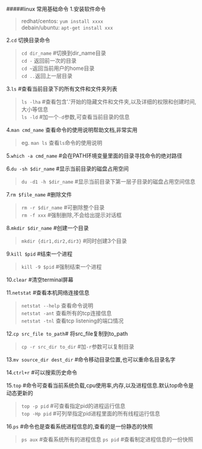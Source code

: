 #####linux 常用基础命令
1.安装软件命令
> redhat/centos: `yum install xxxx`   
> debain/ubuntu: `apt-get install xxx`  
  
2.`cd` 切换目录命令  
> `cd dir_name` #切换到dir_name目录   
> `cd -` 返回前一次的目录    
> `cd ~`返回当前用户的home目录   
> `cd ..`返回上一层目录   

3.`ls` #查看当前目录下的所有文件和文件夹列表  
> `ls -lha` #查看包含'.'开始的隐藏文件和文件夹,以及详细的权限和创建时间,大小等信息  
> `ls -ld` #加一个`-d`参数,可查看当前目录的信息  

4.`man cmd_name` 查看命令的使用说明帮助文档,非常实用    
>  eg. `man ls` 查看`ls`命令的使用说明  

5.`which -a cmd_name` #会在PATH环境变量里面的目录寻找命令的绝对路径  

6.`du -sh $dir_name` #显示当前目录的磁盘占用空间  
> `du -d1 -h $dir_name` #显示当前目录下第一层子目录的磁盘占用空间信息

7.`rm $file_name` #删除文件  
> `rm -r $dir_name` #可删除整个目录  
> `rm -f xxx` #强制删除,不会给出提示对话框  

8.`mkdir $dir_name` #创建一个目录  
> `mkdir {dir1,dir2,dir3}` #同时创建3个目录  

9.`kill $pid` #结束一个进程   
> `kill -9 $pid` #强制结束一个进程   

10.`clear` #清空terminal屏幕   

11.`netstat` #查看本机网络连接信息    
> `netstat --help` 查看命令说明   
> `netstat -ant` 查看所有的tcp连接信息  
> `netstat -tnl` 查看tcp listening的端口情况   

12.`cp src_file to_path`# 将src_file复制到to_path   
> `cp -r src_dir to_dir` #加`-r`参数可以复制目录  

13.`mv source_dir dest_dir` #命令移动目录位置,也可以重命名目录名字   

14.`ctrl+r` #可以搜索历史命令   

15.`top` #命令可查看当前系统负载,cpu使用率,内存,以及进程信息.默认top命令是动态更新的    
> `top -p pid` #可查看指定pid的进程运行信息    
> `top -Hp pid` #可列举指定pid进程里面的所有线程运行信息   

16.`ps` #命令也是查看系统进程信息的,查看的是一份静态的快照
> `ps aux` #查看系统所有的进程信息
> `ps pid` #查看制定进程信息的一份快照